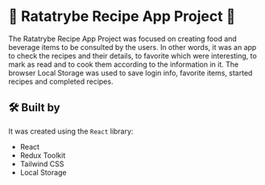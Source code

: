 # 🍅 Ratatrybe Recipe App Project 🍅

The Ratatrybe Recipe App Project was focused on creating food and beverage items to be consulted by the users. In other words, it was an app to check the recipes and their details, to favorite which were interesting, to mark as read and to cook them according to the information in it.
The  browser Local Storage was used to save login info, favorite items, started recipes and completed recipes. 

## 🛠️ Built by

It was created using the ```React``` library:

* React
* Redux Toolkit
* Tailwind CSS
* Local Storage

